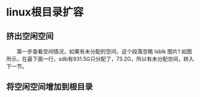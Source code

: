 # linux根目录扩容
## 挤出空闲空间
&emsp;&emsp;第一步查看空间情况，如果有未分配的空间，这个段落忽略
lsblk
图片1
如图所示，在最下面一行，sdb有931.5G只分配了，73.2G，所以有未分配空间，转入下一节。
## 将空闲空间增加到根目录
